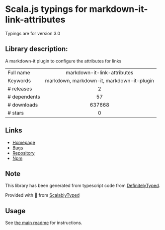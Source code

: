 
# Scala.js typings for markdown-it-link-attributes

Typings are for version 3.0

## Library description:
A markdown-it plugin to configure the attributes for links

|                    |                 |
| ------------------ | :-------------: |
| Full name          | markdown-it-link-attributes |
| Keywords           | markdown, markdown-it, markdown-it-plugin |
| # releases         | 2 |
| # dependents       | 57 |
| # downloads        | 637668 |
| # stars            | 0 |

## Links
- [Homepage](https://github.com/crookedneighbor/markdown-it-link-attributes)
- [Bugs](https://github.com/crookedneighbor/markdown-it-link-attributes)
- [Repository](https://github.com/crookedneighbor/markdown-it-link-attributes)
- [Npm](https://www.npmjs.com/package/markdown-it-link-attributes)
    


## Note
This library has been generated from typescript code from [DefinitelyTyped](https://definitelytyped.org).

Provided with :purple_heart: from [ScalablyTyped](https://github.com/oyvindberg/ScalablyTyped)

## Usage
See [the main readme](../../readme.md) for instructions.


